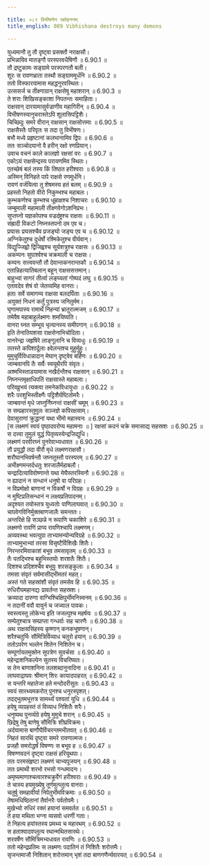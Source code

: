 ```yaml
---

title: ०८९ विभीषणेन रक्षोहननम्
title_english: 089 Vibhishana destroys many demons

---
```

<div class="audioEmbed"  caption="श्रीराम-हरिसीताराममूर्ति-घनपाठिभ्यां वचनम्" src="https://archive.org/download/Ramayana-recitation-Sriram-harisItArAmamUrti-Ghanapaati-v2/Kanda_6/Kanda_6_YK-089-Vibhishana_destroys_many_demons_0.mp3"></div>



युध्यमानौ तु तौ दृष्ट्वा प्रसक्तौ नराक्षसौ।  
प्रभिन्नाविव मातङ्गौ परस्परवधैषिणौ ॥ 6.90.1 ॥   
तौ द्रष्टुकामः सङ्ग्रामे परस्परगतौ बली।  
शूरः स रावणभ्राता तस्थौ सङ्ग्राममूर्धनि ॥ 6.90.2 ॥   
ततो विस्फारयामास महद्धनुरवस्थितः।  
उत्ससर्ज च तीक्ष्णाग्रान् राक्षसेषु महाशरान् ॥ 6.90.3 ॥   
ते शराः शिखिसङ्काशा निपतन्तः समाहिताः।  
राक्षसान् दारयामासुर्वज्राणीव महागिरीन् ॥ 6.90.4 ॥   
विभीषणस्यानुचरास्तेऽपि शूलासिपट्टिशैः।  
चिच्छिदुः समरे वीरान् राक्षसान् राक्षसोत्तमाः ॥ 6.90.5 ॥   
राक्षसैस्तैः परिवृतः स तदा तु विभीषणः।  
बभौ मध्ये प्रहृष्टानां कलभानामिव द्विपः ॥ 6.90.6 ॥   
ततः सञ्चोदयानो वै हरीन् रक्षो रणप्रियान्।  
उवाच वचनं काले कालज्ञो रक्षसां वरः ॥ 6.90.7 ॥   
एकोऽयं राक्षसेन्द्रस्य परायणमिव स्थितः।  
एतच्छेषं बलं तस्य किं तिष्ठत हरीश्वराः ॥ 6.90.8 ॥   
अस्मिन् विनिहते पापे राक्षसे रणमूर्धनि।  
रावणं वर्जयित्वा तु शेषमस्य हतं बलम् ॥ 6.90.9 ॥   
प्रहस्तो निहतो वीरो निकुम्भश्च महाबलः।  
कुम्भकर्णश्च कुम्भश्च धूम्राक्षश्च निशाचरः ॥ 6.90.10 ॥   
जम्बुमाली महामाली तीक्ष्णवेगोऽशनिप्रभः।  
सुप्तघ्नो यज्ञकोपश्च वज्रदंष्ट्रश्च राक्षसः ॥ 6.90.11 ॥   
संह्रादी विकटो निघ्नस्तपनो दम एव च।  
प्रघासः प्रघसश्चैव प्रजङ्घो जङ्घ एव च ॥ 6.90.12 ॥   
अग्निकेतुश्च दुर्धर्षो रश्मिकेतुश्च वीर्यवान्।  
विद्युज्जिह्वो द्विजिह्वश्च सूर्यशत्रुश्च राक्षसः ॥ 6.90.13 ॥   
अकम्पनः सुपार्श्वश्च चक्रमाली च राक्षसः।  
कम्पनः सत्त्ववन्तौ तौ देवान्तकनरान्तकौ ॥ 6.90.14 ॥   
एतान्निहत्यातिबलान् बहून् राक्षससत्तमान्।  
बाहुभ्यां सागरं तीर्त्वा लङ्घ्यतां गोष्पदं लघु ॥ 6.90.15 ॥   
एतावदेव शेषं वो जेतव्यमिह वानराः।  
हताः सर्वे समागम्य राक्षसा बलदर्पिताः ॥ 6.90.16 ॥   
अयुक्तं निधनं कर्तुं पुत्रस्य जनितुर्मम।  
घृणामपास्य रामार्थे निहन्यां भ्रातुरात्मजम् ॥ 6.90.17 ॥   
तमेवैष महाबाहुर्लक्ष्मणः शमयिष्यति।  
वानरा घ्नत सम्भूय भृत्यानस्य समीपगान् ॥ 6.90.18 ॥   
इति तेनातियशसा राक्षसेनाभिचोदिताः।  
वानरेन्द्रा जहृषिरे लाङ्गूलानि च विव्यधुः ॥ 6.90.19 ॥   
ततस्ते कपिशार्दूलाः क्ष्वेलन्तश्च मुहुर्मुहुः।  
मुमुचुर्विविधान्नादान् मेघान् दृष्ट्वेव बर्हिणः ॥ 6.90.20 ॥   
जाम्बवानपि तैः सर्वैः स्वयूथैरपि संवृतः।  
अश्मभिस्ताडयामास नखैर्दन्तैश्च राक्षसान् ॥ 6.90.21 ॥   
निघ्नन्तमृक्षाधिपतिं राक्षसास्ते महाबलाः।  
परिवव्रुभयं त्यक्त्वा तमनेकविधायुधाः ॥ 6.90.22 ॥   
शरैः परशुभिस्तीक्ष्णैः पट्टिशैर्यष्टितोमरैः।  
जाम्बवन्तं मृधे जघ्नुर्निघ्नन्तं राक्षसीं चमूम् ॥ 6.90.23 ॥   
स सम्प्रहारस्तुमुलः सञ्जज्ञे कपिरक्षसाम्।  
देवासुराणां क्रुद्धानां यथा भीमो महास्वनः ॥ 6.90.24 ॥   
[स लक्ष्मणं स्वयं पृष्ठादवरोप्य महामनाः ॥ ] रक्षसां कदनं चक्रे समासाद्य सहस्रशः ॥ 6.90.25 ॥   
स दत्त्वा तुमुलं युद्धं पितृव्यस्येन्द्रजिद्युधि।  
लक्ष्मणं परवीरघ्नं पुनरेवाभ्यधावत ॥ 6.90.26 ॥   
तौ प्रयुद्धौ तदा वीरौ मृधे लक्ष्मणराक्षसौ।  
शरौघानभिवर्षन्तौ जघ्नतुस्तौ परस्परम् ॥ 6.90.27 ॥   
अभीक्ष्णमन्तर्दधतुः शरजालैर्महाबलौ।  
चन्द्रादित्याविवोष्णान्ते यथा मेघैस्तरस्विनौ ॥ 6.90.28 ॥   
न ह्यादानं न सन्धानं धनुषो वा परिग्रहः।  
न विप्रमोक्षो बाणानां न विकर्षो न विग्रहः ॥ 6.90.29 ॥   
न मुष्टिप्रतिसन्धानं न लक्ष्यप्रतिपादनम्।  
अदृश्यत तयोस्तत्र युध्यतोः पाणिलाघवात् ॥ 6.90.30 ॥   
चापवेगविनिर्मुक्तबाणजालैः समन्ततः।  
अन्तरिक्षे हि सञ्छन्ने न रूपाणि चकाशिरे ॥ 6.90.31 ॥   
लक्ष्मणो रावणिं प्राप्य रावणिश्चापि लक्ष्मणम्।  
अव्यवस्था भवत्युग्रा ताभ्यामन्योन्यविग्रहे ॥ 6.90.32 ॥   
ताभ्यामुभाभ्यां तरसा विसृष्टैर्विशिखैः शितैः।  
निरन्तरमिवाकाशं बभूव तमसावृतम् ॥ 6.90.33 ॥   
तैः पतद्भिश्च बहुभिस्तयोः शरशतैः शितैः।  
दिशश्च प्रदिशश्चैव बभूवुः शरसङ्कुलाः ॥ 6.90.34 ॥   
तमसा संवृतं सर्वमासीद्भीमतरं महत्।  
अस्तं गते सहस्रांशौ संवृतं तमसेव हि ॥ 6.90.35 ॥   
रुधिरौघमहानद्यः प्रावर्तन्त सहस्रशः।  
क्रव्यादा दारुणा वाग्भिश्चिक्षिपुर्भीमनिस्वनम् ॥ 6.90.36 ॥   
न तदानीं ववौ वायुर्न च जज्वाल पावकः।  
स्वस्त्यस्तु लोकेभ्य इति जजल्पुश्च महर्षयः ॥ 6.90.37 ॥   
सम्पेतुश्चात्र सम्प्राप्ता गन्धर्वाः सह चारणैः ॥ 6.90.38 ॥   
अथ राक्षससिंहस्य कृष्णान् कनकभूषणान्।  
शरैश्चतुर्भिः सौमित्रिर्विव्याध चतुरो हयान् ॥ 6.90.39 ॥   
ततोऽपरेण भल्लेन शितेन निशितेन च।  
सम्पूर्णायतमुक्तेन सुपत्रेण सुवर्चसा ॥ 6.90.40 ॥   
महेन्द्राशनिकल्पेन सुतस्य विचरिष्यतः।  
स तेन बाणाशनिना तलशब्दानुनादिना ॥ 6.90.41 ॥   
लाघवाद्राघवः श्रीमान् शिरः कायादपाहरत् ॥ 6.90.42 ॥   
स यन्तरि महातेजा हते मन्दोदरीसुतः ॥ 6.90.43 ॥   
स्वयं सारथ्यमकरोत् पुनश्च धनुरस्पृशत्।  
तदद्भुतमभूत्तत्र सामर्थ्यं पश्यतां युधि ॥ 6.90.44 ॥   
हयेषु व्यग्रहस्तं तं विव्याध निशितैः शरैः।  
धनुष्यथ पुनर्व्यग्रे हयेषु मुमुचे शरान् ॥ 6.90.45 ॥   
छिद्रेषु तेषु बाणेषु सौमित्रिः शीघ्रविक्रमः।  
अर्दयामास बाणौघैर्विचरन्तमभीतवत् ॥ 6.90.46 ॥   
निहतं सारथिं दृष्ट्वा समरे रावणात्मजः।  
प्रजहौ समरोद्धर्षं विषण्णः स बभूव ह ॥ 6.90.47 ॥   
विषण्णवदनं दृष्ट्वा राक्षसं हरियूथपाः।  
ततः परमसंहृष्टा लक्ष्मणं चाभ्यपूजयन् ॥ 6.90.48 ॥   
ततः प्रमाथी शरभो रभसो गन्धमादनः।  
अमृष्यमाणाश्चत्वारश्चक्रुर्वेगं हरीश्वराः ॥ 6.90.49 ॥   
ते चास्य हयमुख्येषु तूर्णमुत्प्लुत्य वानराः।  
चतुर्षु समहावीर्या निपेतुर्भीमविक्रमाः ॥ 6.90.50 ॥   
तेषामधिष्ठितानां तैर्वानरैः पर्वतोपमैः।  
मुखेभ्यो रुधिरं रक्तं हयानां समवर्तत ॥ 6.90.51 ॥   
ते हया मथिता भग्ना व्यसवो धरणीं गताः।  
ते निहत्य हयांस्तस्य प्रमथ्य च महारथम् ॥ 6.90.52 ॥   
स हताश्वादवप्लुत्य रथान्मथितसारथेः।  
शरवर्षेण सौमित्रिमभ्यधावत रावणिः ॥ 6.90.53 ॥   
ततो महेन्द्रप्रतिमः स लक्ष्मणः पदातिनं तं निशितैः शरोत्तमैः।  
सृजन्तमाजौ निशितान् शरोत्तमान् भृशं तदा बाणगणैर्न्यवारयत् ॥ 6.90.54 ॥   
